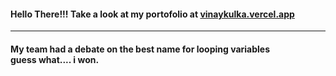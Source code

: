 #### Hello There!!! Take a look at my portofolio at [vinaykulka.vercel.app](https://vinaykulka.vercel.app)

_________
#### My team had a debate on the best name for looping variables <br/> guess what.... i won.
